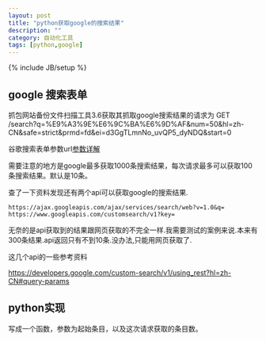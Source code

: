 ```yaml
---
layout: post
title: "python获取google的搜索结果"
description: ""
category: 自动化工具
tags: [python,google]
---
```

{% include JB/setup %}

## google 搜索表单 ##
抓包网站备份文件扫描工具3.6获取其抓取google搜索结果的请求为
	GET /search?q=%E9%A3%9E%E6%9C%BA%E6%9D%AF&num=50&hl=zh-CN&safe=strict&prmd=fd&ei=d3GgTLmnNo_uvQP5_dyNDQ&start=0

谷歌搜索表单参数url[参数详解](http://ylbook.com/cms/web/gugecanshu.htm)

需要注意的地方是google最多获取1000条搜索结果，每次请求最多可以获取100条搜索结果。默认是10条。

查了一下资料发现还有两个api可以获取google的搜索结果.

	https://ajax.googleapis.com/ajax/services/search/web?v=1.0&q=
	https://www.googleapis.com/customsearch/v1?key=

无奈的是api获取到的结果跟网页获取的不完全一样.我需要测试的案例来说.本来有300条结果.api返回只有不到10条.没办法,只能用网页获取了.

这几个api的一些参考资料

https://developers.google.com/custom-search/v1/using_rest?hl=zh-CN#query-params
## python实现 ##

写成一个函数，参数为起始条目，以及这次请求获取的条目数。

